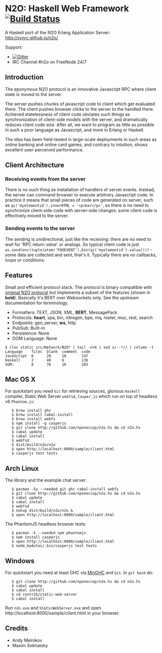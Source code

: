 N2O: Haskell Web Framework [![Build Status](https://secure.travis-ci.org/nponeccop/n2o.hs.png?branch=master)](http://travis-ci.org/nponeccop/n2o.hs)
==========================

A Haskell port of the N2O Erlang Application Server: http://synrc.github.io/n2o/


Support:

* [![Gitter](https://badges.gitter.im/Join%20Chat.svg)](https://gitter.im/nponeccop/n2o.hs?utm_source=badge&utm_medium=badge&utm_campaign=pr-badge&utm_content=badge)
* IRC Channel #n2o on FreeNode 24/7

Introduction
------------

The eponymous N2O protocol is an innovative Javascript RPC where client state is moved to the server. 

The server pushes chunks of javascript code to client which get evaluated there. The client pushes browser clicks to the server to the handled there. Achieved statelessness of client code obviates such things as synchronization of client-side models with the server, and dramatically reduces client code size. After all, we want to program as little as possible in such a poor language as 
Javascript, and more in Erlang or Haskell.

The idea has been field-tested in large-scale deployments in such areas as online banking and online card games, and contrary to intuition, shows excellent user-perceived performance.

Client Architecture
-------------------

### Receiving events from the server

There is no such thing as installation of handlers of server events. Instead, the server can command browser to execute arbitrary Javascript code. In practice it means that small pieces of code are generated on server, such as `qi('myelementid').innerHTML = '<p>bar</p>'`, so there is no need to synchronize client-side code with server-side changes: some client code is effectively moved to the server.

### Sending events to the server

The sending is unidirectional, just like the receiving: there are no need to wait for 'RPC return value' or analogs. So typical client code is just `ws.send(enc(tuple(atom('FOOEVENT'),bin(qi('myelementid').value))))` - some data are collected and sent, that's it. Typically there are no callbacks, loops or conditions.

Features
--------

Small and efficient protocol stack. The protocol is binary compatible with [original N2O protocol](http://5ht.co/n2o.htm) but implements a subset of the features (shown in **bold**). Basically it's BERT over Websockets only. See the upstream documentation for terminology.

* Formatters: TEXT, JSON, XML, **BERT**, MessagePack
* Protocols: **heart**, spa, bin, nitrogen, bpe, mq, roster, muc, rest, search
* Endpoints: gen_server, **ws**, http
* PubSub: Built-in
* Persistence: None
* DOM Language: None

```
$ cloc static src/Network/N2O* | tail -n+6 | sed s/--*// | column -t
Language    files  blank  comment  code
JavaScript  6      28     10       147
Haskell     2      48     6        136
SUM:        8      76     16       283
```

Mac OS X
--------

For quickstart you need `Git` for retrieving sources, glorious `Haskell` compiler, Static Web Server `webfsd`, `Casper.js` which run on top of headless v8 `Phantom.js`:

```
   $ brew install ghc
   $ brew install cabal-install
   $ brew install webfs
   $ npm install -g casperjs
   $ git clone http://github.com/nponeccop/n2o.hs && cd n2o.hs
   $ cabal update
   $ cabal install
   $ webfsd
   $ dist/build/n2o/n2o
   $ open http://localhost:8000/sample/client.html
   $ casperjs test tests
```

Arch Linux
----------

The library and the example chat server:
```
   $ pacman -Sy --needed git ghc cabal-install webfs
   $ git clone http://github.com/nponeccop/n2o.hs && cd n2o.hs
   $ cabal update
   $ cabal install
   $ webfsd
   $ nohup dist/build/n2o/n2o &
   $ open http://localhost:8000/sample/client.html
```
The PhantomJS headless browser tests:
```
   $ pacman -S --needed npm phantomjs
   $ npm install casperjs
   $ open http://localhost:8000/sample/client.html
   $ node_modules/.bin/casperjs test tests
```

Windows
-------

For quickstart you need at least GHC via [MinGHC](https://github.com/fpco/minghc/releases/download/2015-12-04/minghc-7.10.2-x86_64.exe) and `Git`. In `git bash` do:

```
   $ git clone http://github.com/nponeccop/n2o.hs && cd n2o.hs
   $ cabal update
   $ cabal install
   $ cd contrib/static-web-server
   $ cabal install 
```

Run `n2o.exe` and `StaticWebServer.exe` and open http://localhost:8000/sample/client.html in your browser.

Credits
-------

* Andy Melnikov
* Maxim Sokhatsky
